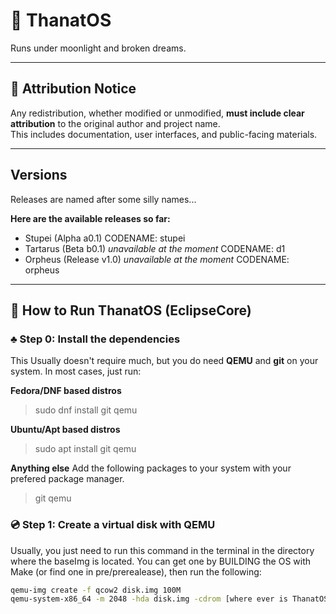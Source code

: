 # 🧠 ThanatOS  
Runs under moonlight and broken dreams.

---

## 📜 Attribution Notice
Any redistribution, whether modified or unmodified, **must include clear attribution** to the original author and project name.  
This includes documentation, user interfaces, and public-facing materials.

---
## Versions
Releases are named after some silly names...

**Here are the available releases so far:**
- Stupei (Alpha a0.1) CODENAME: stupei
- Tartarus (Beta b0.1) *unavailable at the moment* CODENAME: d1
- Orpheus (Release v1.0) *unavailable at the moment* CODENAME: orpheus
---

## 🚀 How to Run ThanatOS (EclipseCore)

### ♣️ Step 0: Install the dependencies
This Usually doesn't require much, but you do need **QEMU** and **git** on your system.
In most cases, just run:

**Fedora/DNF based distros**
> sudo dnf install git qemu

**Ubuntu/Apt based distros**
> sudo apt install git qemu

**Anything else**
Add the following packages to your system with your prefered package manager.
> git qemu
> 
### 💿 Step 1: Create a virtual disk with QEMU
Usually, you just need to run this command in the terminal in the directory where the baseImg is located. You can get one by BUILDING the OS with Make (or find one in pre/prerealease), then run the following:
```bash
qemu-img create -f qcow2 disk.img 100M
qemu-system-x86_64 -m 2048 -hda disk.img -cdrom [where ever is ThanatOS.iso] -boot d
